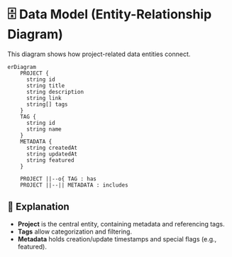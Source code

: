 # 🗄️ Data Model (Entity-Relationship Diagram)

This diagram shows how project-related data entities connect.

```mermaid
erDiagram
    PROJECT {
      string id
      string title
      string description
      string link
      string[] tags
    }
    TAG {
      string id
      string name
    }
    METADATA {
      string createdAt
      string updatedAt
      string featured
    }

    PROJECT ||--o{ TAG : has
    PROJECT ||--|| METADATA : includes
```

## 🔎 Explanation
- **Project** is the central entity, containing metadata and referencing tags.  
- **Tags** allow categorization and filtering.  
- **Metadata** holds creation/update timestamps and special flags (e.g., featured).  
